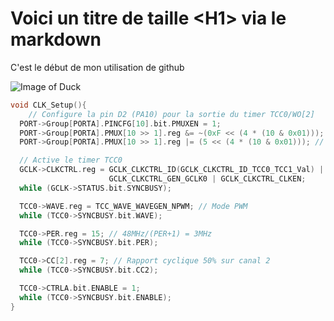 # Voici un titre de taille \<H1> via le markdown
C'est le début de mon utilisation de github

![Image of Duck](https://mystickermania.com/cdn/stickers/memes/duck-with-knife-meme-512x512.png)

``` c
void CLK_Setup(){
    // Configure la pin D2 (PA10) pour la sortie du timer TCC0/WO[2]
  PORT->Group[PORTA].PINCFG[10].bit.PMUXEN = 1;
  PORT->Group[PORTA].PMUX[10 >> 1].reg &= ~(0xF << (4 * (10 & 0x01)));
  PORT->Group[PORTA].PMUX[10 >> 1].reg |= (5 << (4 * (10 & 0x01))); // Fonction E: TCC0/WO[2]

  // Active le timer TCC0
  GCLK->CLKCTRL.reg = GCLK_CLKCTRL_ID(GCLK_CLKCTRL_ID_TCC0_TCC1_Val) |
                      GCLK_CLKCTRL_GEN_GCLK0 | GCLK_CLKCTRL_CLKEN;
  while (GCLK->STATUS.bit.SYNCBUSY);

  TCC0->WAVE.reg = TCC_WAVE_WAVEGEN_NPWM; // Mode PWM
  while (TCC0->SYNCBUSY.bit.WAVE);

  TCC0->PER.reg = 15; // 48MHz/(PER+1) = 3MHz
  while (TCC0->SYNCBUSY.bit.PER);

  TCC0->CC[2].reg = 7; // Rapport cyclique 50% sur canal 2
  while (TCC0->SYNCBUSY.bit.CC2);

  TCC0->CTRLA.bit.ENABLE = 1;
  while (TCC0->SYNCBUSY.bit.ENABLE);
}


```
